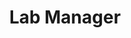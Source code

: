 ---
layout: person
name: "Andrea Loes"
image: "https://research.fredhutch.org/content/stripe/bloom/en/members/_jcr_content/par/labmember_1919102050/image.img.jpg/1621376508623.jpg"
title: "Lab Manager"
category: "Staff"
links:
  - link: "https://github.com/anloes"
    icon: "github"
---